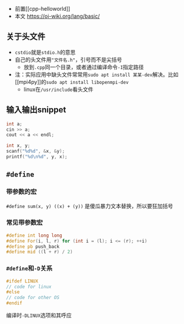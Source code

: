 - 前置[[cpp-helloworld]]
- 本文 https://oi-wiki.org/lang/basic/
## 关于头文件
- `cstdio`就是`stdio.h`的意思
- 自己的头文件用`"文件名.h"`，引号而不是尖括号
  - 放到`.cpp`同一个目录，或者通过编译命令`-I`指定路径
- 注：实际应用中缺头文件常常用`sudo apt install 某某-dev`解决。比如[[mpi4py]]的`sudo apt install libopenmpi-dev`
  - linux在`/usr/include`看头文件
## 输入输出snippet
```cpp
int a;
cin >> a;
cout << a << endl;
```
```cpp
int x, y;
scanf("%d%d", &x, &y);
printf("%d\n%d", y, x);
```
## `#define`
### 带参数的宏
`#define sum(x, y) ((x) + (y))`
是傻瓜暴力文本替换，所以要狂加括号
### 常见带参数宏
```cpp
#define int long long
#define For(i, l, r) for (int i = (l); i <= (r); ++i)
#define pb push_back
#define mid ((l + r) / 2)
```
### `#define`和`-D`关系
```cpp
#ifdef LINUX
// code for linux
#else
// code for other OS
#endif
```
编译时`-DLINUX`选项和其呼应